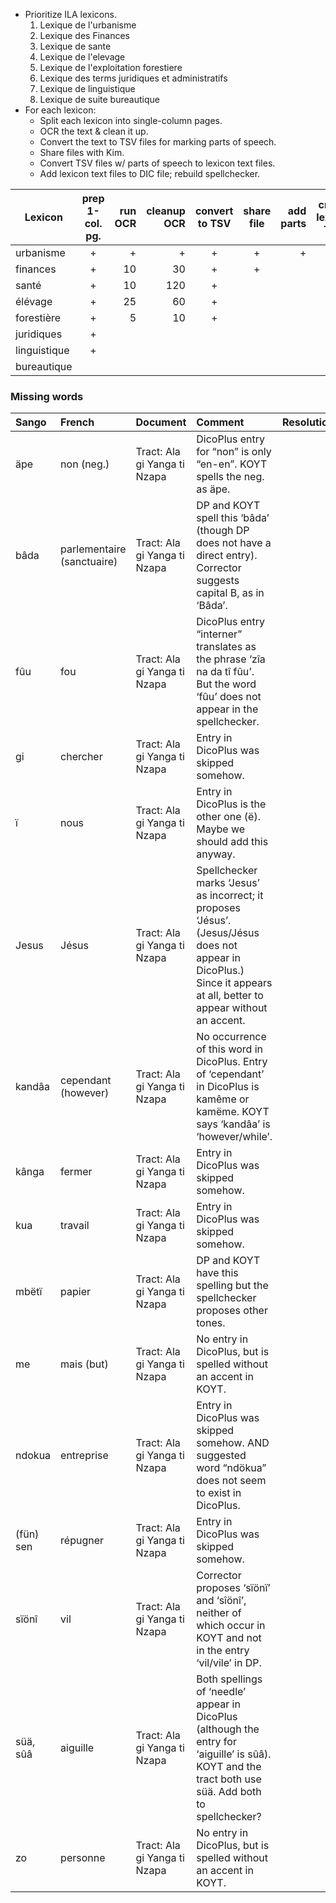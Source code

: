 - Prioritize ILA lexicons.
  1. Lexique de l'urbanisme
  1. Lexique des Finances
  1. Lexique de sante
  1. Lexique de l'elevage
  1. Lexique de l'exploitation forestiere
  1. Lexique des terms juridiques et administratifs
  1. Lexique de linguistique
  1. Lexique de suite bureautique
- For each lexicon:
  - Split each lexicon into single-column pages.
  - OCR the text & clean it up.
  - Convert the text to TSV files for marking parts of speech.
  - Share files with Kim.
  - Convert TSV files w/ parts of speech to lexicon text files.
  - Add lexicon text files to DIC file; rebuild spellchecker.

| Lexicon      | prep 1-col. pg. | run OCR | cleanup OCR | convert to TSV | share file | add parts | create lexicon TXT |
| ---          | :-:             | --:     | --:         | :-:            | :-:        | --:       | :-:                |
| urbanisme    | +               | +       | +           | +              | +          | +         | +                  |
| finances     | +               | 10      | 30          | +              | +          |           |                    |
| santé        | +               | 10      | 120         | +              |            |           |                    |
| élévage      | +               | 25      | 60          | +              |            |           |                    |
| forestière   | +               | 5       | 10          | +              |            |           |                    |
| juridiques   | +               |         |             |                |            |           |                    |
| linguistique | +               |         |             |                |            |           |                    |
| bureautique  |                 |         |             |                |            |           |                    |

### Missing words
| Sango | French | Document | Comment | Resolution |
|:--|:--|:--|:--|:--|
| äpe | non (neg.) | Tract: Ala gi Yanga ti Nzapa | DicoPlus entry for “non” is only “en-en”. KOYT spells the neg. as äpe. ||
| bâda | parlementaire (sanctuaire) | Tract: Ala gi Yanga ti Nzapa | DP and KOYT spell this ‘bâda’ (though DP does not have a direct entry). Corrector suggests capital B, as in ‘Bâda’. ||
| fûu | fou | Tract: Ala gi Yanga ti Nzapa | DicoPlus entry “interner” translates as the phrase ‘zîa na da tî fûu’. But the word ‘fûu’ does not appear in the spellchecker. ||
| gi | chercher | Tract: Ala gi Yanga ti Nzapa | Entry in DicoPlus was skipped somehow. ||
| ï | nous | Tract: Ala gi Yanga ti Nzapa | Entry in DicoPlus is the other one (ë). Maybe we should add this anyway. ||
| Jesus | Jésus | Tract: Ala gi Yanga ti Nzapa | Spellchecker marks ‘Jesus’ as incorrect; it proposes ‘Jésus’. (Jesus/Jésus does not appear in DicoPlus.) Since it appears at all, better to appear without an accent. ||
| kandâa | cependant (however) | Tract: Ala gi Yanga ti Nzapa | No occurrence of this word in DicoPlus. Entry of ‘cependant’ in DicoPlus is kamême or kamëme. KOYT says ‘kandâa’ is ‘however/while’. ||
| kânga | fermer | Tract: Ala gi Yanga ti Nzapa | Entry in DicoPlus was skipped somehow. ||
| kua | travail | Tract: Ala gi Yanga ti Nzapa | Entry in DicoPlus was skipped somehow. ||
| mbëtï | papier | Tract: Ala gi Yanga ti Nzapa | DP and KOYT have this spelling but the spellchecker proposes other tones. ||
| me | mais (but) | Tract: Ala gi Yanga ti Nzapa | No entry in DicoPlus, but is spelled without an accent in KOYT. ||
| ndokua | entreprise | Tract: Ala gi Yanga ti Nzapa | Entry in DicoPlus was skipped somehow. AND suggested word “ndökua” does not seem to exist in DicoPlus. ||
| (fün) sen | répugner | Tract: Ala gi Yanga ti Nzapa | Entry in DicoPlus was skipped somehow. ||
| sïönî | vil | Tract: Ala gi Yanga ti Nzapa | Corrector proposes ‘sïönï’ and ‘sîönî’, neither of which occur in KOYT and not in the entry ‘vil/vile’ in DP. ||
| süä, sûâ | aiguille | Tract: Ala gi Yanga ti Nzapa | Both spellings of ‘needle’ appear in DicoPlus (although the entry for ‘aiguille’ is sûâ). KOYT and the tract both use süä. Add both to spellchecker? ||
| zo | personne | Tract: Ala gi Yanga ti Nzapa | No entry in DicoPlus, but is spelled without an accent in KOYT. ||

